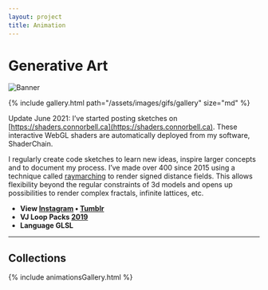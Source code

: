 ```yaml
---
layout: project
title: Animation
---
```


<head>
<link rel="stylesheet" href="/assets/css/lite-yt-embed.css">
</head>

# Generative Art

<!-- ![Banner]({{absolute_url}}/assets/images/gifs/banner.png) -->

<img
  srcset="/assets/images/gifs/banner_600w.png 600w, /assets/images/gifs/banner_800w.png 800w"
  sizes="(max-width: 600px) 600px, 
         800px"
  src="/assets/images/gifs/banner_800w.png"
  alt="Banner"
  class="w-full aspect-auto" />


{% include gallery.html path="/assets/images/gifs/gallery" size="md" %}

Update June 2021: I’ve started posting sketches on [https://shaders.connorbell.ca](https://shaders.connorbell.ca). These interactive WebGL shaders are automatically deployed from my software, ShaderChain.

I regularly create code sketches to learn new ideas, inspire larger concepts and to document my process. I’ve made over 400 since 2015 using a technique called [raymarching](http://jamie-wong.com/2016/07/15/ray-marching-signed-distance-functions/) to render signed distance fields. This allows flexibility beyond the regular constraints of 3d models and opens up possibilities to render complex fractals, infinite lattices, etc.

* __View [Instagram](http://instagram.com/connrbell) • [Tumblr](http://connorbell.tumblr.com/)__
* __VJ Loop Packs [2019](https://drive.google.com/open?id=1cP5cYrRY_LGzbqHQ4OpWewOu_myBCMjF)__
* __Language GLSL__

___
## Collections

{% include animationsGallery.html %}

<script src="/assets/js/lightbox-gallery.js"></script>